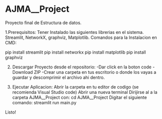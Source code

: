 # AJMA__Project
Proyecto final de Estructura de datos.

1.Prerequisitos:
Tener Instalado las siguientes librerias en el sistema.
Streamlit, NetworkX, graphviz, Matplotlib.
Comandos para la Instalacion en CMD:

pip install streamlit
pip install networkx
pip install matplotlib
pip install graphviz

2. Descargar Proyecto desde el repositorio:
-Dar click en la boton code
-Download ZIP
-Crear una carpeta en tus escritorio o donde los vayas a guardar y descomprimir el archivo ahi dentro.

3. Ejecutar Aplicacion:
Abrir la carpeta en tu editor de codigo (se recomienda Visual Studio code)
Abrir una nueva terminal
Dirijirse al a la carpeta AJMA__Project con: cd AJMA__Project
Digitar el siguiente comando: streamlit run main.py

Listo!
